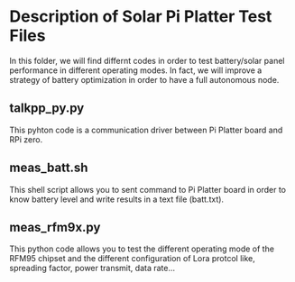# Description of Solar Pi Platter Test Files
In this folder, we will find differnt codes in order to test battery/solar panel performance in different operating modes. In fact, we will improve a strategy of battery optimization in order to have a full autonomous node.

## talkpp_py.py
This pyhton code is a communication driver between Pi Platter board and RPi zero.

## meas_batt.sh
This shell script allows you to sent command to Pi Platter board in order to know battery level and write results in a text file (batt.txt). 

## meas_rfm9x.py
This python code allows you to test the different operating mode of the RFM95 chipset and the different configuration of Lora protcol like, spreading factor, power transmit, data rate...

